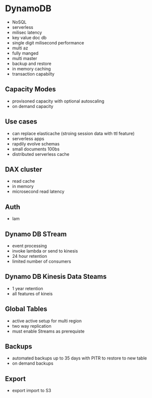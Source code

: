 # DynamoDB
- NoSQL
- serverless
- milisec latency
- key value doc db
- single digit milisecond performance
- multi az
- fully manged
- multi master
- backup and restore
- in memory caching
- transaction capabilty
##  Capacity Modes
- provisoned capacity with optional autoscaling
- on demand capacity
## Use cases
- can replace elasticache (stroing session data with ttl feature)
 - serverless apps
 - rapdily evolve schemas
 - small documents 100bs
 - distributed serverless cache
## DAX cluster
- read cache 
- in memory
- microsecond read latency
## Auth
- Iam
## Dynamo DB STream
- event processing
- invoke lambda or send to kinesis
- 24 hour retention 
- limited number of consumers
## Dynamo DB Kinesis Data Steams
- 1 year retention
- all features of kineis
## Global Tables
- active active setup for multi region
- two way replication
- must enable Streams as prerequiste
## Backups
- automated backups up to 35 days with PITR to restore to new table
- on demand backups
## Export
- export import to S3